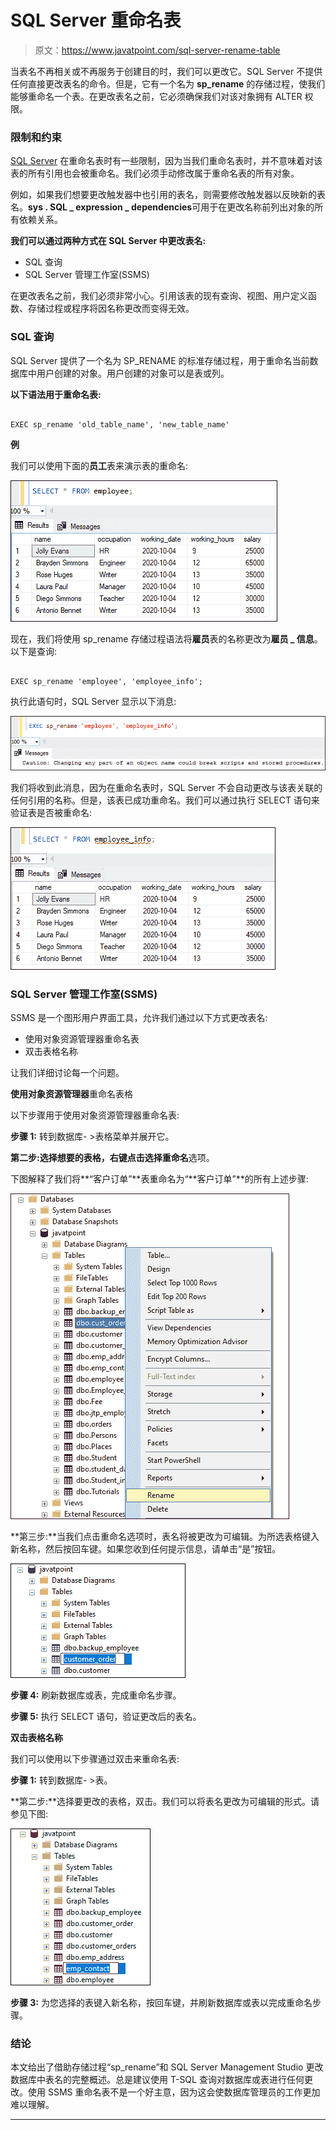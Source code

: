 # SQL Server 重命名表

> 原文：<https://www.javatpoint.com/sql-server-rename-table>

当表名不再相关或不再服务于创建目的时，我们可以更改它。SQL Server 不提供任何直接更改表名的命令。但是，它有一个名为 **sp_rename** 的存储过程，使我们能够重命名一个表。在更改表名之前，它必须确保我们对该对象拥有 ALTER 权限。

### 限制和约束

[SQL Server](https://www.javatpoint.com/sql-server-tutorial) 在重命名表时有一些限制，因为当我们重命名表时，并不意味着对该表的所有引用也会被重命名。我们必须手动修改属于重命名表的所有对象。

例如，如果我们想要更改触发器中也引用的表名，则需要修改触发器以反映新的表名。**sys . SQL _ expression _ dependencies**可用于在更改名称前列出对象的所有依赖关系。

**我们可以通过两种方式在 SQL Server 中更改表名:**

*   SQL 查询
*   SQL Server 管理工作室(SSMS)

在更改表名之前，我们必须非常小心。引用该表的现有查询、视图、用户定义函数、存储过程或程序将因名称更改而变得无效。

### SQL 查询

SQL Server 提供了一个名为 SP_RENAME 的标准存储过程，用于重命名当前数据库中用户创建的对象。用户创建的对象可以是表或列。

**以下语法用于重命名表:**

```

EXEC sp_rename 'old_table_name', 'new_table_name'

```

**例**

我们可以使用下面的**员工**表来演示表的重命名:

![SQL Server Rename Table](img/005df9f2e66b761f1a39a1f3aacfa9b2.png)

现在，我们将使用 sp_rename 存储过程语法将**雇员**表的名称更改为**雇员 _ 信息**。以下是查询:

```

EXEC sp_rename 'employee', 'employee_info';

```

执行此语句时，SQL Server 显示以下消息:

![SQL Server Rename Table](img/7bbb2bf0f10b389011c03b1326395b08.png)

我们将收到此消息，因为在重命名表时，SQL Server 不会自动更改与该表关联的任何引用的名称。但是，该表已成功重命名。我们可以通过执行 SELECT 语句来验证表是否被重命名:

![SQL Server Rename Table](img/534a70b683bc3f59da55577c39cb773e.png)

### SQL Server 管理工作室(SSMS)

SSMS 是一个图形用户界面工具，允许我们通过以下方式更改表名:

*   使用对象资源管理器重命名表
*   双击表格名称

让我们详细讨论每一个问题。

**使用对象资源管理器**重命名表格

以下步骤用于使用对象资源管理器重命名表:

**步骤 1:** 转到数据库- >表格菜单并展开它。

**第二步:**选择想要的表格，右键点击选择**重命名**选项。

下图解释了我们将**“客户订单”**表重命名为“**客户订单”**的所有上述步骤:

![SQL Server Rename Table](img/dc49010c092a160f8f3fc03601f8c2eb.png)

**第三步:**当我们点击重命名选项时，表名将被更改为可编辑。为所选表格键入新名称，然后按回车键。如果您收到任何提示信息，请单击“是”按钮。

![SQL Server Rename Table](img/36f1609bce3e9d1283c56c762bb7fe36.png)

**步骤 4:** 刷新数据库或表，完成重命名步骤。

**步骤 5:** 执行 SELECT 语句，验证更改后的表名。

**双击表格名称**

我们可以使用以下步骤通过双击来重命名表:

**步骤 1:** 转到数据库- >表。

**第二步:**选择要更改的表格，双击。我们可以将表名更改为可编辑的形式。请参见下图:

![SQL Server Rename Table](img/76bac1410e3980a293117879f2f7d798.png)

**步骤 3:** 为您选择的表键入新名称，按回车键，并刷新数据库或表以完成重命名步骤。

### 结论

本文给出了借助存储过程“sp_rename”和 SQL Server Management Studio 更改数据库中表名的完整概述。总是建议使用 T-SQL 查询对数据库或表进行任何更改。使用 SSMS 重命名表不是一个好主意，因为这会使数据库管理员的工作更加难以理解。

* * *